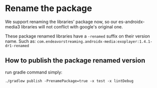 # Rename the package

We support renaming the libraries' package now, 
so our es-androidx-media3 libraries will not conflict with google's original one.

These package renamed libraries have a `-renamed` suffix on their version name. 
Such as: `com.endeavorstreaming.androidx-media:exoplayer:1.4.1-dr1-renamed`

## How to publish the package renamed version
run gradle command simply:
```shell
./gradlew publish -PrenamePackage=true -x test -x lintDebug
```
